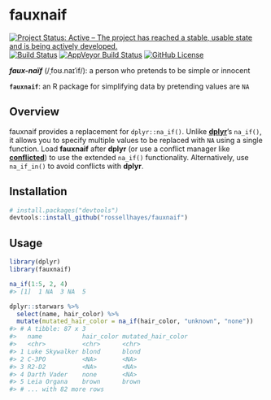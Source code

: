 
<!-- README.md is generated from README.Rmd. Please edit that file -->

# fauxnaif

<!-- badges: start -->

[![Project Status: Active – The project has reached a stable, usable
state and is being actively
developed.](https://www.repostatus.org/badges/latest/active.svg)](https://www.repostatus.org/#active)
[![Build
Status](https://travis-ci.org/rossellhayes/fauxnaif.svg?branch=master)](https://travis-ci.org/rossellhayes/fauxnaif)
[![AppVeyor Build
Status](https://ci.appveyor.com/api/projects/status/github/rossellhayes/fauxnaif?branch=master&svg=true)](https://ci.appveyor.com/project/rossellhayes/fauxnaif)
[![GitHub
License](https://img.shields.io/github/license/rossellhayes/fauxnaif?color=blueviolet)](https://github.com/rossellhayes/fauxnaif/blob/master/LICENSE)
<!-- badges: end -->

***faux-naïf*** (/ˌfoʊ.naɪˈif/): a person who pretends to be simple or
innocent

**`fauxnaif`**: an R package for simplifying data by pretending values
are `NA`

## Overview

fauxnaif provides a replacement for `dplyr::na_if()`. Unlike
[**dplyr**](https://github.com/tidyverse/dplyr)’s `na_if()`, it allows
you to specify multiple values to be replaced with `NA` using a single
function. Load **fauxnaif** after **dplyr** (or use a conflict manager
like [**conflicted**](https://github.com/r-lib/conflicted)) to use the
extended `na_if()` functionality. Alternatively, use `na_if_in()` to
avoid conflicts with **dplyr**.

## Installation

``` r
# install.packages("devtools")
devtools::install_github("rossellhayes/fauxnaif")
```

## Usage

``` r
library(dplyr)
library(fauxnaif)

na_if(1:5, 2, 4)
#> [1]  1 NA  3 NA  5

dplyr::starwars %>%
  select(name, hair_color) %>%
  mutate(mutated_hair_color = na_if(hair_color, "unknown", "none"))
#> # A tibble: 87 x 3
#>   name           hair_color mutated_hair_color
#>   <chr>          <chr>      <chr>             
#> 1 Luke Skywalker blond      blond             
#> 2 C-3PO          <NA>       <NA>              
#> 3 R2-D2          <NA>       <NA>              
#> 4 Darth Vader    none       <NA>              
#> 5 Leia Organa    brown      brown             
#> # ... with 82 more rows
```
